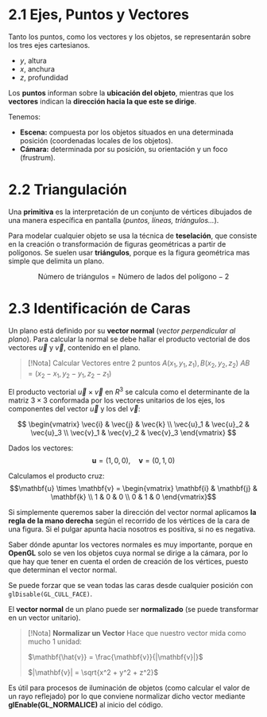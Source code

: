 # 2.1 Ejes, Puntos y Vectores
Tanto los puntos, como los vectores y los objetos, se representarán sobre los tres ejes cartesianos.
- $y$, altura
- $x$, anchura
- $z$, profundidad

Los **puntos** informan sobre la **ubicación del objeto**, mientras que los **vectores** indican la **dirección hacia la que este se dirige**.

Tenemos:
- **Escena:** compuesta por los objetos situados en una determinada posición (coordenadas locales de los objetos).
- **Cámara:** determinada por su posición, su orientación y un foco (frustrum).

# 2.2 Triangulación
Una **primitiva** es la interpretación de un conjunto de vértices dibujados de una manera específica en pantalla (*puntos, líneas, triángulos...*).

Para modelar cualquier objeto se usa la técnica de **teselación**, que consiste en la creación o transformación de figuras geométricas a partir de polígonos. Se suelen usar **triángulos**, porque es la figura geométrica mas simple que delimita un plano.

$$\text{Número de triángulos} = \text{Número de lados del polígono} -2$$

# 2.3 Identificación de Caras
Un plano está definido por su **vector normal** (*vector perpendicular al plano*). Para calcular la normal se debe hallar el producto vectorial de dos vectores $\vec{u}$ y $\vec{v}$, contenido en el plano.

>[!Nota] Calcular Vectores entre 2 puntos
>$A(x_1​,y_1​,z_1​),B(x_2​,y_2​,z_2​)$
>$AB=(x_2​−x_1​,y_2​−y_1​,z_2​−z_1​)$

El producto vectorial $\vec{u} \times \vec{v}$ en $R^3$ se calcula como el determinante de la matriz $3 \times 3$ conformada por los vectores unitarios de los ejes, los componentes del vector $\vec{u}$ y los del $\vec{v}$:

$$
\begin{vmatrix} 
\vec{i} & \vec{j} & \vec{k} \\ 
\vec{u}_1 & \vec{u}_2 & \vec{u}_3 \\ 
\vec{v}_1 & \vec{v}_2 & \vec{v}_3 
\end{vmatrix}
$$

Dados los vectores:
$$\mathbf{u} = (1, 0, 0), \quad \mathbf{v} = (0, 1, 0)$$

Calculamos el producto cruz:
$$\mathbf{u} \times \mathbf{v} = \begin{vmatrix} \mathbf{i} & \mathbf{j} & \mathbf{k} \\ 1 & 0 & 0 \\ 0 & 1 & 0 \end{vmatrix}$$

Si simplemente queremos saber la dirección del vector normal aplicamos **la regla de la mano derecha** según el recorrido de los vértices de la cara de una figura. Si el pulgar apunta hacia nosotros es positiva, si no es negativa.

Saber dónde apuntar los vectores normales es muy importante, porque en **OpenGL** solo se ven los objetos cuya normal se dirige a la cámara, por lo que hay que tener en cuenta el orden de creación de los vértices, puesto que determinan el vector normal.

Se puede forzar que se vean todas las caras desde cualquier posición con `glDisable(GL_CULL_FACE)`.

El **vector normal** de un plano puede ser **normalizado** (se puede transformar en un vector unitario).

>[!Nota] **Normalizar un Vector**
> Hace que nuestro vector mida como mucho 1 unidad:
> 
> $\mathbf{\hat{v}} = \frac{\mathbf{v}}{|\mathbf{v}|}$
> 
> $|\mathbf{v}| = \sqrt{x^2 + y^2 + z^2}$

Es útil para procesos de iluminación de objetos (como calcular el valor de un rayo reflejado) por lo que conviene normalizar dicho vector mediante **glEnable(GL_NORMALICE)** al inicio del código.

